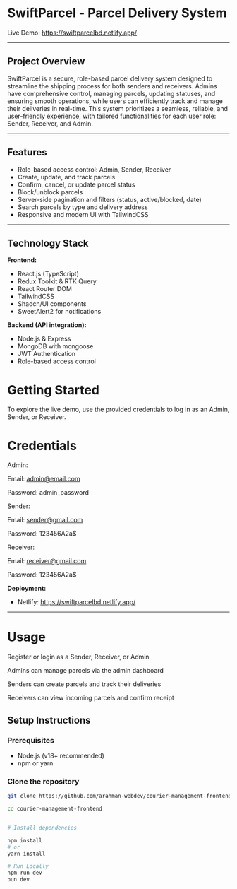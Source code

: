 # SwiftParcel - Parcel Delivery System
Live Demo: https://swiftparcelbd.netlify.app/

---

## Project Overview

SwiftParcel is a secure, role-based parcel delivery system designed to streamline the shipping process for both senders and receivers. Admins have comprehensive control, managing parcels, updating statuses, and ensuring smooth operations, while users can efficiently track and manage their deliveries in real-time. This system prioritizes a seamless, reliable, and user-friendly experience, with tailored functionalities for each user role: Sender, Receiver, and Admin.

---

## Features

- Role-based access control: Admin, Sender, Receiver  
- Create, update, and track parcels  
- Confirm, cancel, or update parcel status  
- Block/unblock parcels  
- Server-side pagination and filters (status, active/blocked, date)  
- Search parcels by type and delivery address  
- Responsive and modern UI with TailwindCSS  

---

## Technology Stack

**Frontend:**  
- React.js (TypeScript)  
- Redux Toolkit & RTK Query  
- React Router DOM  
- TailwindCSS  
- Shadcn/UI components  
- SweetAlert2 for notifications  

**Backend (API integration):**  
- Node.js & Express  
- MongoDB  with mongoose
- JWT Authentication  
- Role-based access control  


# Getting Started
To explore the live demo, use the provided credentials to log in as an Admin, Sender, or Receiver.

# Credentials
Admin:

Email: admin@email.com

Password: admin_password

Sender:

Email: sender@gmail.com

Password: 123456A2a$

Receiver:

Email: receiver@gmail.com

Password: 123456A2a$

**Deployment:**  
- Netlify: https://swiftparcelbd.netlify.app/ 

---

# Usage

Register or login as a Sender, Receiver, or Admin

Admins can manage parcels via the admin dashboard

Senders can create parcels and track their deliveries

Receivers can view incoming parcels and confirm receipt



## Setup Instructions

### Prerequisites
- Node.js (v18+ recommended)  
- npm or yarn  

### Clone the repository
```bash
git clone https://github.com/arahman-webdev/courier-management-frontend.git

cd courier-management-frontend


# Install dependencies

npm install
# or
yarn install

# Run Locally
npm run dev
bun dev
